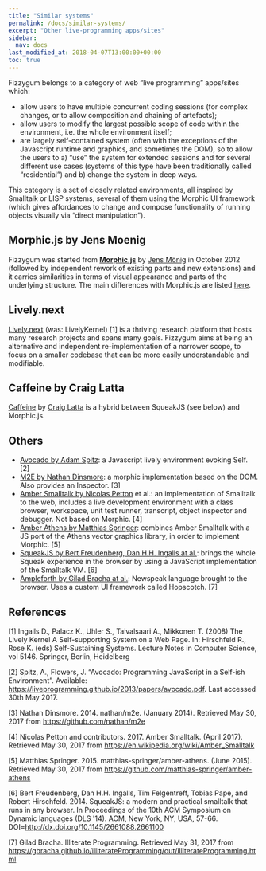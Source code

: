 ```yaml
---
title: "Similar systems"
permalink: /docs/similar-systems/
excerpt: "Other live-programming apps/sites"
sidebar:
  nav: docs
last_modified_at: 2018-04-07T13:00:00+00:00
toc: true
---
```



Fizzygum belongs to a category of web “live programming” apps/sites which:
* allow users to have multiple concurrent coding sessions (for complex changes, or to allow composition and chaining of artefacts);
* allow users to modify the largest possible scope of code within the environment, i.e. the whole environment itself;
* are largely self-contained system (often with the exceptions of the Javascript runtime and graphics, and sometimes the DOM), so to allow the users to a) “use” the system for extended sessions and for several different use cases (systems of this type have been traditionally called “residential”) and b) change the system in deep ways.

This category is a set of closely related environments, all inspired by Smalltalk or LISP systems, several of them using the Morphic UI framework (which gives affordances to change and compose functionality of running objects visually via “direct manipulation”).

## Morphic.js by Jens Moenig
Fizzygum was started from [**Morphic.js**](https://github.com/jmoenig/morphic.js/) by [Jens Mönig](https://github.com/jmoenig) in October 2012 (followed by independent rework of existing parts and new extensions) and it carries similarities in terms of visual appearance and parts of the underlying structure. The main differences with Morphic.js are listed [here](/docs/differences-with-morphicjs/).

## Lively.next
[Lively.next](https://lively-next.org/) (was: LivelyKernel) [1] is a thriving research platform that hosts many research projects and spans many goals. Fizzygum aims at being an alternative and independent re-implementation of a narrower scope, to focus on a smaller codebase that can be more easily understandable and modifiable.

## Caffeine by Craig Latta
[Caffeine](http://caffeine.js.org) by [Craig Latta](https://github.com/ccrraaiigg) is a hybrid between SqueakJS (see below) and Morphic.js.

## Others
* [Avocado by Adam Spitz](https://liveprogramming.github.io/2013/papers/avocado.pdf): a Javascript lively environment evoking Self. [2]
* [M2E by Nathan Dinsmore](https://github.com/nathan/m2e): a morphic implementation based on the DOM. Also provides an Inspector. [3]
* [Amber Smalltalk by Nicolas Petton](https://en.wikipedia.org/wiki/Amber_Smalltalk) et al.: an implementation of Smalltalk to the web, includes a live development environment with a class browser, workspace, unit test runner, transcript, object inspector and debugger. Not based on Morphic. [4]
* [Amber Athens by Matthias Springer](https://github.com/matthias-springer/amber-athens): combines Amber Smalltalk with a JS port of the Athens vector graphics library, in order to implement Morphic. [5]
* [SqueakJS by Bert Freudenberg, Dan H.H. Ingalls at al.](http://dx.doi.org/10.1145/2661088.2661100): brings the whole Squeak experience in the browser by using a JavaScript implementation of the Smalltalk VM. [6]
* [Ampleforth by Gilad Bracha at al.](https://gbracha.github.io/illiterateProgramming/out/illiterateProgramming.html): Newspeak language brought to the browser. Uses a custom UI framework called Hopscotch. [7]

## References  

[1] Ingalls D., Palacz K., Uhler S., Taivalsaari A., Mikkonen T. (2008) The Lively Kernel A Self-supporting System on a Web Page. In: Hirschfeld R., Rose K. (eds) Self-Sustaining Systems. Lecture Notes in Computer Science, vol 5146. Springer, Berlin, Heidelberg  

[2] Spitz, A., Flowers, J. “Avocado: Programming JavaScript in a Self-ish Environment”. Available: https://liveprogramming.github.io/2013/papers/avocado.pdf. Last accessed 30th May 2017.  

[3] Nathan Dinsmore. 2014. nathan/m2e. (January 2014). Retrieved May 30, 2017 from https://github.com/nathan/m2e  

[4] Nicolas Petton and contributors. 2017. Amber Smalltalk. (April 2017). Retrieved May 30, 2017 from https://en.wikipedia.org/wiki/Amber_Smalltalk  

[5] Matthias Springer. 2015. matthias-springer/amber-athens. (June 2015). Retrieved May 30, 2017 from https://github.com/matthias-springer/amber-athens  

[6] Bert Freudenberg, Dan H.H. Ingalls, Tim Felgentreff, Tobias Pape, and Robert Hirschfeld. 2014. SqueakJS: a modern and practical smalltalk that runs in any browser. In Proceedings of the 10th ACM Symposium on Dynamic languages
(DLS '14). ACM, New York, NY, USA, 57-66. DOI=http://dx.doi.org/10.1145/2661088.2661100  

[7] Gilad Bracha. Illiterate Programming. Retrieved May 31, 2017 from
https://gbracha.github.io/illiterateProgramming/out/illiterateProgramming.html  

